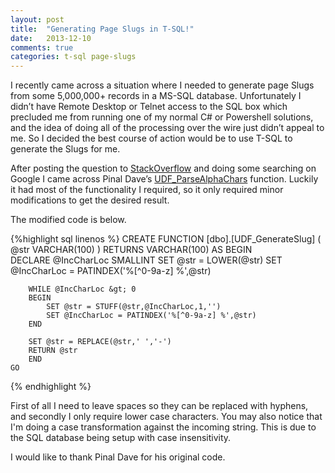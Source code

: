 ```yaml
---
layout: post
title:  "Generating Page Slugs in T-SQL!"
date:   2013-12-10
comments: true
categories: t-sql page-slugs
---
```


I recently came across a situation where I needed to generate page Slugs from some 5,000,000+ records in a MS-SQL database. Unfortunately I didn’t have Remote Desktop or Telnet access to the SQL box which precluded me from running one of my normal C# or Powershell solutions, and the idea of doing all of the processing over the wire just didn’t appeal to me. So I decided the best course of action would be to use T-SQL to generate the Slugs for me.

After posting the question to [StackOverflow](http://stackoverflow.com/questions/3082588/t-sql-function-for-generating-slugs) and doing some searching on Google I came across Pinal Dave’s [UDF_ParseAlphaChars](http://blog.sqlauthority.com/2007/05/13/sql-server-udf-function-to-parse-alphanumeric-characters-from-string/) function. Luckily it had most of the functionality I required, so it only required minor modifications to get the desired result.

The modified code is below.

{%highlight sql linenos %}
    CREATE FUNCTION [dbo].[UDF_GenerateSlug]
    (
        @str VARCHAR(100)
    )
    RETURNS VARCHAR(100)
    AS
    BEGIN	
        DECLARE @IncCharLoc SMALLINT
        SET @str = LOWER(@str)
        SET @IncCharLoc = PATINDEX('%[^0-9a-z] %',@str)
        
        WHILE @IncCharLoc &gt; 0
        BEGIN
        	SET @str = STUFF(@str,@IncCharLoc,1,'')
        	SET @IncCharLoc = PATINDEX('%[^0-9a-z] %',@str)
        END
        
        SET @str = REPLACE(@str,' ','-')
        RETURN @str
        END 
    GO
{% endhighlight %}

First of all I need to leave spaces so they can be replaced with hyphens, and secondly I only require lower case characters. You may also notice that I'm doing a case transformation against the incoming string. This is due to the SQL database being setup with case insensitivity.

I would like to thank Pinal Dave for his original code.